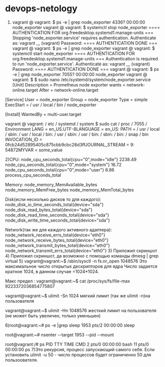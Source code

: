 # devops-netology
1) vagrant @ vagrant: $ ps -e | grep node_exporter
4336? 00:00:00 node_exporter 
vagrant @ vagrant: $ systemctl stop node_exporter 
==== AUTHENTICATION FOR org.freedesktop.systemd1.manage-units 
=== Stopping 'node_exporter.service' requires authentication. Authenticate as: vagrant ,,, (vagrant) Password: 
==== AUTHENTICATION DONE === 
vagrant @ vagrant: $ ps -e | grep node_exporter 
vagrant @ vagrant: $ systemctl start node_exporter 
==== AUTHENTICATION FOR org.freedesktop.systemd1.manage-units 
=== Authentication is required to run 'node_exporter.service'. Authenticate as: vagrant ,,, (vagrant) Password: ==== AUTHENTICATION DONE === 
vagrant @ vagrant: $ ps -e | grep node_exporter 7055? 00:00:00 node_exporter 
vagrant @ vagrant: $ $ sudo nano /etc/systemd/system/node_exporter.service 
[Unit] 
Description = Prometheus node exporter 
wants = network-online.target 
After = network-online.target

[Service] 
User = node_exporter 
Group = node_exporter 
Type = simple ExecStart = / usr / local / bin / node_exporter

[Install] WantedBy = multi-user.target 

vagrant @ vagrant: / etc / systemd / system $ sudo cat / proc / 7055 / Environment LANG = en_US.UTF-8LANGUAGE = en_US: PATH = / usr / local / sbin: / usr / local / bin: / usr / sbin: / usr / bin: / sbin: / bin: / snap / bin INVOCATION_ID = 0fcb24d52895405c875cbb9cbc28d3ffJOURNAL_STREAM = 9: 54872MYVAR = some_value

2)CPU:
    node_cpu_seconds_total{cpu="0",mode="idle"} 2238.49
    node_cpu_seconds_total{cpu="0",mode="system"} 16.72
    node_cpu_seconds_total{cpu="0",mode="user"} 6.86
    process_cpu_seconds_total
    
Memory:
    node_memory_MemAvailable_bytes 
    node_memory_MemFree_bytes
    node_memory_MemTotal_bytes
    
Disk(если несколько дисков то для каждого):
    node_disk_io_time_seconds_total{device="sda"} 
    node_disk_read_bytes_total{device="sda"} 
    node_disk_read_time_seconds_total{device="sda"} 
    node_disk_write_time_seconds_total{device="sda"}
    
Network(так же для каждого активного адаптера):
    node_network_receive_errs_total{device="eth0"} 
    node_network_receive_bytes_total{device="eth0"} 
    node_network_transmit_bytes_total{device="eth0"}
    node_network_transmit_errs_total{device="eth0"}
 3) Приложил скриншот
 4) Приложил скриншот, да возможно с помощью команды dmesg | grep virtual
 5) vagrant@vagrant:~$ /sbin/sysctl -n fs.nr_open
1048576
Это максимальное число открытых дескрипторов для ядра
Число задается кратное 1024, в данном случае =1024*1024. 

Макс предел :
vagrant@vagrant:~$ cat /proc/sys/fs/file-max
9223372036854775807

vagrant@vagrant:~$ ulimit -Sn
1024
мягкий лимит (так же ulimit -n)на пользователя

vagrant@vagrant:~$ ulimit -Hn
1048576
жесткий лимит на пользователя (не может быть увеличен, только уменьшен)

6)root@vagrant:~# ps -e |grep sleep
   1953 pts/2    00:00:00 sleep
   
root@vagrant:~# nsenter --target 1953 --pid --mount

root@vagrant:/# ps
    PID TTY          TIME CMD
      2 pts/0    00:00:00 bash
     11 pts/0    00:00:00 ps
  7)Это рекурсия, процесс запускающий самого себя.
  Если установить ulimit -u 50 - число процессов будет ограниченно 50 для пользоователя. 


